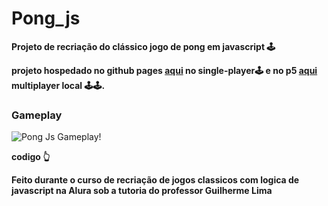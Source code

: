 # Pong_js
**Projeto de recriação do clássico jogo de pong em javascript 🕹️**

**projeto hospedado no github pages [aqui](https://cayozada.github.io/Pong_js/index.html) no single-player🕹️ e no p5 [aqui](https://editor.p5js.org/Cayozada/full/zeWyzImWh) multiplayer local 🕹️🕹️.**

### Gameplay
![Pong Js Gameplay!](https://cdn.discordapp.com/attachments/974114124608962611/1071490478668795945/pongjs.gif "Pong_js")

**codigo 👆**

**Feito durante o curso de recriação de jogos classicos com logica de javascript na Alura sob a tutoria do professor Guilherme Lima**
